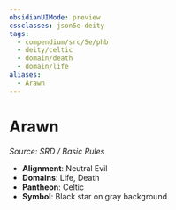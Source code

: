 ```yaml
---
obsidianUIMode: preview
cssclasses: json5e-deity
tags:
  - compendium/src/5e/phb
  - deity/celtic
  - domain/death
  - domain/life
aliases:
  - Arawn
---
```

# Arawn
*Source: SRD / Basic Rules* 

- **Alignment**: Neutral Evil
- **Domains**: Life, Death
- **Pantheon**: Celtic
- **Symbol**: Black star on gray background